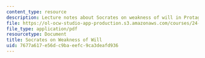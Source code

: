```yaml
---
content_type: resource
description: Lecture notes about Socrates on weakness of will in Protagoras and Meno.
file: https://ol-ocw-studio-app-production.s3.amazonaws.com/courses/24-01-classics-of-western-philosophy-spring-2016/7677a617e56dc9baeefc9ca3deafd936_MIT24_01S16_SES4.pdf
file_type: application/pdf
resourcetype: Document
title: Socrates on Weakness of Will
uid: 7677a617-e56d-c9ba-eefc-9ca3deafd936
---
```

